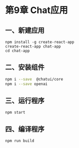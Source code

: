 # 第9章 Chat应用

## 一、新建应用

```shell
npm install -g create-react-app
create-react-app chat-app
cd chat-app
```

## 二、安装组件

```bash
npm i --save  @chatui/core
npm i --save openai
```

## 三、运行程序

```shell
npm start
```

## 四、编译程序

```shell
npm run build
```

